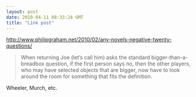```yaml
---
layout: post
date: 2010-04-11 08:33:24 GMT
title: "Link post"
---
```

<http://www.philipgraham.net/2010/02/any-novels-negative-twenty-questions/>

> When returning Joe (let’s call him) asks the standard bigger-than-a-breadbox question, if the first person says no, then the other players, who may have selected objects that are bigger, now have to look around the room for something that fits the definition.

Wheeler, Murch, etc.